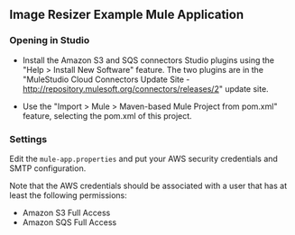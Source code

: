 ## Image Resizer Example Mule Application

### Opening in Studio

- Install the Amazon S3 and SQS connectors Studio plugins using the "Help > Install New Software" feature.
The two plugins are in the "MuleStudio Cloud Connectors Update Site - http://repository.mulesoft.org/connectors/releases/2" update site. 

- Use the "Import > Mule > Maven-based Mule Project from pom.xml" feature, selecting the pom.xml of this project.

### Settings

Edit the `mule-app.properties` and put your AWS security credentials and SMTP configuration.

Note that the AWS credentials should be associated with a user that has at least the following permissions:

- Amazon S3 Full Access
- Amazon SQS Full Access
